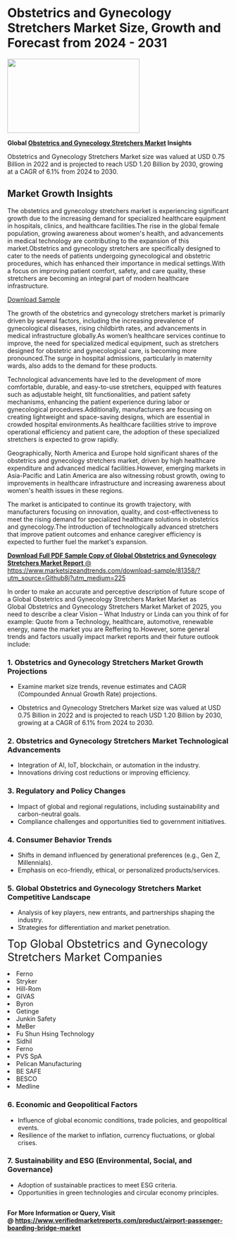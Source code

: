 <H1>Obstetrics and Gynecology Stretchers Market Size, Growth and Forecast from 2024 - 2031</H1><img class="aligncenter size-medium wp-image-584254" src="https://thirdeyenews.in/wp-content/uploads/2024/09/Global-Market-Research-300x168.jpeg" alt="" width="300" height="168" /><p><strong>Global&nbsp;<a href="https://www.marketsizeandtrends.com/download-sample/81358/?utm_source=Github8j?utm_medium=225">Obstetrics and Gynecology Stretchers Market</a> Insights</strong></p><p>Obstetrics and Gynecology Stretchers Market size was valued at USD 0.75 Billion in 2022 and is projected to reach USD 1.20 Billion by 2030, growing at a CAGR of 6.1% from 2024 to 2030.</p><p><h2>Market Growth Insights</h2> <p>The obstetrics and gynecology stretchers market is experiencing significant growth due to the increasing demand for specialized healthcare equipment in hospitals, clinics, and healthcare facilities.The rise in the global female population, growing awareness about women's health, and advancements in medical technology are contributing to the expansion of this market.Obstetrics and gynecology stretchers are specifically designed to cater to the needs of patients undergoing gynecological and obstetric procedures, which has enhanced their importance in medical settings.With a focus on improving patient comfort, safety, and care quality, these stretchers are becoming an integral part of modern healthcare infrastructure.</p> <p><a href="#">Download Sample</a></p> <p>The growth of the obstetrics and gynecology stretchers market is primarily driven by several factors, including the increasing prevalence of gynecological diseases, rising childbirth rates, and advancements in medical infrastructure globally.As women’s healthcare services continue to improve, the need for specialized medical equipment, such as stretchers designed for obstetric and gynecological care, is becoming more pronounced.The surge in hospital admissions, particularly in maternity wards, also adds to the demand for these products.</p> <p>Technological advancements have led to the development of more comfortable, durable, and easy-to-use stretchers, equipped with features such as adjustable height, tilt functionalities, and patient safety mechanisms, enhancing the patient experience during labor or gynecological procedures.Additionally, manufacturers are focusing on creating lightweight and space-saving designs, which are essential in crowded hospital environments.As healthcare facilities strive to improve operational efficiency and patient care, the adoption of these specialized stretchers is expected to grow rapidly.</p> <p>Geographically, North America and Europe hold significant shares of the obstetrics and gynecology stretchers market, driven by high healthcare expenditure and advanced medical facilities.However, emerging markets in Asia-Pacific and Latin America are also witnessing robust growth, owing to improvements in healthcare infrastructure and increasing awareness about women's health issues in these regions.</p> <p>The market is anticipated to continue its growth trajectory, with manufacturers focusing on innovation, quality, and cost-effectiveness to meet the rising demand for specialized healthcare solutions in obstetrics and gynecology.The introduction of technologically advanced stretchers that improve patient outcomes and enhance caregiver efficiency is expected to further fuel the market's expansion.</p> <p><a href="#"></p><p><span class=""><strong>Download Full PDF Sample Copy of Global Obstetrics and Gynecology Stretchers Market Report</strong> @ <a href="https://www.marketsizeandtrends.com/download-sample/81358/?utm_source=Github8j?utm_medium=225" target="_blank">https://www.marketsizeandtrends.com/download-sample/81358/?utm_source=Github8j?utm_medium=225</a></span></p><p>In order to make an accurate and perceptive description of future scope of a Global&nbsp;Obstetrics and Gynecology Stretchers Market Market as Global&nbsp;Obstetrics and Gynecology Stretchers Market Market of 2025, you need to describe a clear Vision &ndash; What Industry or Linda can you think of for example: Quote from a Technology, healthcare, automotive, renewable energy, name the market you are Reffering to.However, some general trends and factors usually impact market reports and their future outlook include:</p><h3>1.&nbsp;<strong>Obstetrics and Gynecology Stretchers Market Growth Projections</strong></h3><ul><li>Examine market size trends, revenue estimates and CAGR (Compounded Annual Growth Rate) projections.</li><li><p>Obstetrics and Gynecology Stretchers Market size was valued at USD 0.75 Billion in 2022 and is projected to reach USD 1.20 Billion by 2030, growing at a CAGR of 6.1% from 2024 to 2030.</p></li></ul><h3>2.&nbsp;<strong>Obstetrics and Gynecology Stretchers Market Technological Advancements</strong></h3><ul><li>Integration of AI, IoT, blockchain, or automation in the industry.</li><li>Innovations driving cost reductions or improving efficiency.</li></ul><h3>3.&nbsp;<strong>Regulatory and Policy Changes</strong></h3><ul><li>Impact of global and regional regulations, including sustainability and carbon-neutral goals.</li><li>Compliance challenges and opportunities tied to government initiatives.</li></ul><h3>4.&nbsp;<strong>Consumer Behavior Trends</strong></h3><ul><li>Shifts in demand influenced by generational preferences (e.g., Gen Z, Millennials).</li><li>Emphasis on eco-friendly, ethical, or personalized products/services.</li></ul><h3>5.&nbsp;<strong>Global Obstetrics and Gynecology Stretchers Market Competitive Landscape</strong></h3><ul><li>Analysis of key players, new entrants, and partnerships shaping the industry.</li><li>Strategies for differentiation and market penetration.</li></ul><p data-pm-slice="1 1 []"><span style="color: inherit; font-family: inherit; font-size: 25px;">Top Global Obstetrics and Gynecology Stretchers Market Companies</span></p><div class="" data-test-id=""><p><li>Ferno</li><li> Stryker</li><li> Hill-Rom</li><li> GIVAS</li><li> Byron</li><li> Getinge</li><li> Junkin Safety</li><li> MeBer</li><li> Fu Shun Hsing Technology</li><li> Sidhil</li><li> Ferno</li><li> PVS SpA</li><li> Pelican Manufacturing</li><li> BE SAFE</li><li> BESCO</li><li> Medline</li></p></div><h3>6.&nbsp;<strong>Economic and Geopolitical Factors</strong></h3><ul><li>Influence of global economic conditions, trade policies, and geopolitical events.</li><li>Resilience of the market to inflation, currency fluctuations, or global crises.</li></ul><h3>7.&nbsp;<strong>Sustainability and ESG (Environmental, Social, and Governance)</strong></h3><ul><li>Adoption of sustainable practices to meet ESG criteria.</li><li>Opportunities in green technologies and circular economy principles.</li></ul><h2><strong style="font-size: 14px;">For More Information or Query, Visit @&nbsp;</strong><a style="background-color: #ffffff; font-size: 14px;" href="https://www.marketsizeandtrends.com/report/obstetrics-and-gynecology-stretchers-market/" target="_blank">https://www.verifiedmarketreports.com/product/airport-passenger-boarding-bridge-market</a></h2>